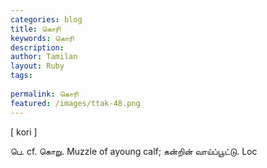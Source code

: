```yaml
---
categories: blog
title: கொரி
keywords: கொரி
description: 
author: Tamilan
layout: Ruby
tags: 
 
permalink: கொரி
featured: /images/ttak-48.png
---
```

  
[ kori ]  
  
பெ. cf. கொறு. Muzzle of ayoung calf; கன்றின் வாய்ப்பூட்டு. Loc